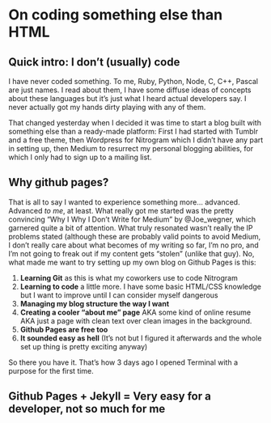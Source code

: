 # On coding something else than HTML
## Quick intro: I don’t (usually) code
I have never coded something. To me, Ruby, Python, Node, C, C++, Pascal are just names. I read about them, I have some diffuse ideas of concepts about these languages but it’s just what I heard actual developers say. I never actually got my hands dirty playing with any of them.

That changed yesterday when I decided it was time to start a blog built with something else than a ready-made platform: First I had started with Tumblr and a free theme, then Wordpress for Nitrogram which I didn’t have any part in setting up, then Medium to resurrect my personal blogging abilities, for which I only had to sign up to a mailing list.

## Why github pages?

That is all to say I wanted to experience something more... advanced. Advanced *to me*, at least. What really got me started was the pretty convincing “Why I Why I Don’t Write for Medium” by @Joe_wegner, which garnered quite a bit of attention.
What truly resonated wasn’t really the IP problems stated (although these are probably valid points to avoid Medium, I don’t really care about what becomes of my writing so far, I’m no pro, and I’m not going to freak out if my content gets “stolen” (unlike that guy).
No, what made me want to try setting up my own blog on Github Pages is this:
1. **Learning Git** as this is what my coworkers use to code Nitrogram
2. **Learning to code** a little more. I have some basic HTML/CSS knowledge but I want to improve until I can consider myself dangerous
3. **Managing my blog structure the way I want**
4. **Creating a cooler “about me” page** AKA some kind of online resume AKA just a page with clean text over clean images in the background.
5. **Github Pages are free too**
6. **It sounded easy as hell** (It’s not but I figured it afterwards and the whole set up thing is pretty exciting anyway)

So there you have it. That’s how 3 days ago I opened Terminal with a purpose for the first time.

## Github Pages + Jekyll = Very easy for a developer, not so much for me


